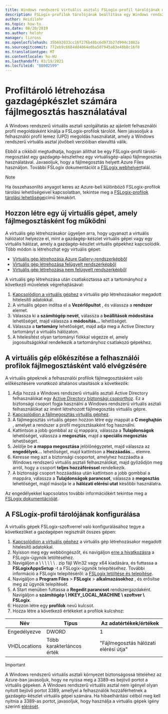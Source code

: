 ```yaml
---
title: Windows rendszerű virtuális asztali FSLogix-profil tárolójának megosztása – Azure
description: FSLogix-profilok tárolójának beállítása egy Windows rendszerű virtuális asztali készlethez virtuális gépi alapú fájlmegosztás használatával.
author: Heidilohr
ms.topic: how-to
ms.date: 08/20/2019
ms.author: helohr
manager: lizross
ms.openlocfilehash: 35b692033cc16f276b48bc6d973b27d994c1082a
ms.sourcegitcommit: 772eb9c6684dd4864e0ba507945a83e48b8c16f0
ms.translationtype: MT
ms.contentlocale: hu-HU
ms.lasthandoff: 03/19/2021
ms.locfileid: "88002599"
---
```

# <a name="create-a-profile-container-for-a-host-pool-using-a-file-share"></a>Profiltároló létrehozása gazdagépkészlet számára fájlmegosztás használatával

A Windows rendszerű virtuális asztali szolgáltatás az ajánlott felhasználói profil megoldásként kínálja a FSLogix-profilok tárolóit. Nem javasoljuk a felhasználói profil lemez (UPD) megoldás használatát, amely a Windows rendszerű virtuális asztal jövőbeli verzióiban elavulttá válik.

Ebből a cikkből megtudhatja, hogyan állíthat be egy FSLogix-profil tároló-megosztást egy gazdagép-készlethez egy virtuálisgép-alapú fájlmegosztás használatával. Javasoljuk, hogy a fájlmegosztás helyett Azure Files használjon. További FSLogix dokumentációt a [FSLogix webhelyen](https://docs.fslogix.com/)talál.

>[!NOTE]
>Ha összehasonlító anyagot keres az Azure-beli különböző FSLogix-profilok tárolási lehetőségeivel kapcsolatban, tekintse meg a [FSLogix-profilok tárolási lehetőségei](store-fslogix-profile.md)című témakört.

## <a name="create-a-new-virtual-machine-that-will-act-as-a-file-share"></a>Hozzon létre egy új virtuális gépet, amely fájlmegosztásként fog működni

A virtuális gép létrehozásakor ügyeljen arra, hogy ugyanazt a virtuális hálózatot helyezze el, mint a gazdagép-készlet virtuális gépei vagy egy virtuális hálózat, amely a gazdagép-készlet virtuális gépekhez kapcsolódik. Több módon is létrehozhat egy virtuális gépet:

- [Virtuális gép létrehozása Azure Gallery-rendszerképből](../virtual-machines/windows/quick-create-portal.md#create-virtual-machine)
- [Virtuális gép létrehozása felügyelt rendszerképből](../virtual-machines/windows/create-vm-generalized-managed.md)
- [Virtuális gép létrehozása nem felügyelt rendszerképből](https://github.com/Azure/azure-quickstart-templates/tree/master/101-vm-from-user-image)

A virtuális gép létrehozása után csatlakoztassa azt a tartományhoz a következő műveletek végrehajtásával:

1. [Kapcsolódjon a virtuális géphez](../virtual-machines/windows/quick-create-portal.md#connect-to-virtual-machine) a virtuális gép létrehozásakor megadott hitelesítő adatokkal.
2. A virtuális gépen indítsa el a **Vezérlőpultot** , és válassza a **rendszer** elemet.
3. Válassza ki a **számítógép nevét**, válassza a **beállítások módosítása** lehetőséget, majd válassza a **módosítás...** lehetőséget.
4. Válassza a **tartomány** lehetőséget, majd adja meg a Active Directory tartományt a virtuális hálózaton.
5. A hitelesítést olyan tartományi fiókkal végezze el, amely jogosultságokkal rendelkezik a tartományhoz csatlakozó gépekhez.

## <a name="prepare-the-virtual-machine-to-act-as-a-file-share-for-user-profiles"></a>A virtuális gép előkészítése a felhasználói profilok fájlmegosztásként való elvégzésére

A virtuális gépeknek a felhasználói profilok fájlmegosztásként való előkészítésére vonatkozó általános utasítások a következők:

1. Adja hozzá a Windows rendszerű virtuális asztali Active Directory felhasználókat egy [Active Directory biztonsági csoporthoz](/windows/security/identity-protection/access-control/active-directory-security-groups/). Ez a biztonsági csoport fogja használni a Windows rendszerű virtuális asztali felhasználókat az imént létrehozott fájlmegosztás virtuális gépre.
2. [Kapcsolódjon a fájlmegosztás virtuális géphez](../virtual-machines/windows/quick-create-portal.md#connect-to-virtual-machine).
3. A fájlmegosztás virtuális gépen hozzon létre egy mappát a **C meghajtón** , amelyet a rendszer a profil megosztásaként fog használni.
4. Kattintson a jobb gombbal az új mappára, válassza a **Tulajdonságok** lehetőséget, válassza a **megosztás**, majd a **speciális megosztás** lehetőséget.
5. Jelölje be **a mappa megosztása** jelölőnégyzetet, majd válassza az **engedélyek...** lehetőséget, majd kattintson a **Hozzáadás...** elemre.
6. Keresse meg azt a biztonsági csoportot, amelyhez hozzáadta a Windows rendszerű virtuális asztali felhasználókat, majd győződjön meg arról, hogy a csoport **teljes hozzáféréssel** rendelkezik.
7. A biztonsági csoport hozzáadása után kattintson a jobb gombbal a mappára, válassza a **Tulajdonságok parancsot**, válassza a **megosztás** lehetőséget, majd másolja le a **hálózati elérési utat** későbbi használatra.

Az engedélyekkel kapcsolatos további információkért tekintse meg a [FSLogix dokumentációját](/fslogix/fslogix-storage-config-ht/).

## <a name="configure-the-fslogix-profile-container"></a>A FSLogix-profil tárolójának konfigurálása

A virtuális gépek FSLogix-szoftverrel való konfigurálásához tegye a következőket a gazdagépen regisztrált összes gépen:

1. [Kapcsolódjon a virtuális géphez](../virtual-machines/windows/quick-create-portal.md#connect-to-virtual-machine) a virtuális gép létrehozásakor megadott hitelesítő adatokkal.
2. Nyisson meg egy webböngészőt, és navigáljon [erre a hivatkozásra](https://go.microsoft.com/fwlink/?linkid=2084562) a FSLogix-ügynök letöltéséhez.
3. Navigáljon a \\ \\ \\ \\ \\ \\ . zip fájl Win32 vagy x64 kiadására, és futtassa a **FSLogixAppsSetup** -t a FSLogix-ügynök telepítéséhez.  További információ a FSLogix telepítéséről: a [FSLogix letöltése és telepítése](/fslogix/install-ht/).
4. Navigáljon a **Program Files**  >  **FSLogix**  >  **alkalmazásokhoz** , és erősítse meg az ügynök telepítését.
5. A Start menüben futtassa a **Regedit parancsot** rendszergazdaként. Navigáljon a **számítógép \\ HKEY_LOCAL_MACHINE \\ szoftver \\ FSLogix**.
6. Hozzon létre egy **profilok** nevű kulcsot.
7. Hozza létre a következő értékeket a profilok kulcshoz:

| Név                | Típus               | Az adatértékek/értékek                        |
|---------------------|--------------------|-----------------------------------|
| Engedélyezve             | DWORD              | 1                                 |
| VHDLocations        | Több karakterláncos érték | "Fájlmegosztás hálózati elérési útja"     |

>[!IMPORTANT]
>A Windows rendszerű virtuális asztali környezet biztonságossá tételéhez az Azure-ban javasoljuk, hogy ne nyissa meg a 3389-es bejövő portot a virtuális gépeken. A Windows rendszerű virtuális asztal nem igényel olyan nyitott bejövő portot 3389, amellyel a felhasználók hozzáférhetnek a gazdagép-készlet virtuális gépei számára. Ha hibaelhárítási célból meg kell nyitnia a 3389-as portot, javasoljuk, hogy használja a virtuális gépek igény szerinti [elérését](../security-center/security-center-just-in-time.md).
